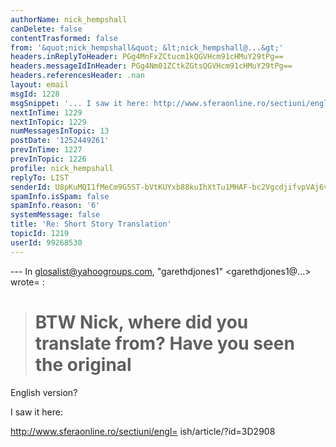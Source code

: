 ```yaml
---
authorName: nick_hempshall
canDelete: false
contentTrasformed: false
from: '&quot;nick_hempshall&quot; &lt;nick_hempshall@...&gt;'
headers.inReplyToHeader: PGg4MnFxZCtucm1kQGVHcm91cHMuY29tPg==
headers.messageIdInHeader: PGg4Nm01ZCtkZGtsQGVHcm91cHMuY29tPg==
headers.referencesHeader: .nan
layout: email
msgId: 1228
msgSnippet: '... I saw it here: http://www.sferaonline.ro/sectiuni/english/article/?id=2908'
nextInTime: 1229
nextInTopic: 1229
numMessagesInTopic: 13
postDate: '1252449261'
prevInTime: 1227
prevInTopic: 1226
profile: nick_hempshall
replyTo: LIST
senderId: U8pKuMQI1fMeCm9G5ST-bVtKUYxb88kuIhXtTu1MHAF-bc2VgcdjifvpVAj6vNqvNWYChERUAKFRBjM0IPVHNlilXEbZlOXe-6pvg7ztwY4RaZjo
spamInfo.isSpam: false
spamInfo.reason: '6'
systemMessage: false
title: 'Re: Short Story Translation'
topicId: 1219
userId: 99268530
---
```


--- In glosalist@yahoogroups.com, "garethdjones1" <garethdjones1@...> wrote=
:
>
> BTW Nick, where did you translate from? Have you seen the original 
>=
 English version?

I saw it here: 

http://www.sferaonline.ro/sectiuni/engl=
ish/article/?id=3D2908


